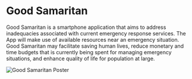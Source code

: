 # Good Samaritan

Good Samaritan is a smartphone application that aims to address inadequacies associated with current emergency response services. The App will make use of available resources near an emergency situation. Good Samaritan may facilitate saving human lives, reduce monetary and time budgets that is currently being spent for managing emergency situations, and enhance quality of life for population at large. 

![Good Samaritan Poster](https://github.com/OmarElabd/GoodSamaritan/blob/master/docs/Good%20Samaritan%20Poster.jpg)
